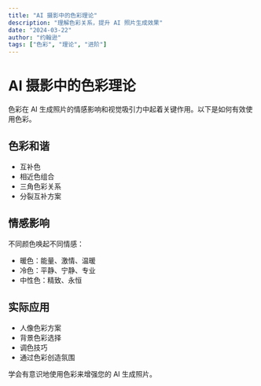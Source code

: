 ```yaml
---
title: "AI 摄影中的色彩理论"
description: "理解色彩关系，提升 AI 照片生成效果"
date: "2024-03-22"
author: "约翰逊"
tags: ["色彩", "理论", "进阶"]
---
```


# AI 摄影中的色彩理论

色彩在 AI 生成照片的情感影响和视觉吸引力中起着关键作用。以下是如何有效使用色彩。

## 色彩和谐

- 互补色
- 相近色组合
- 三角色彩关系
- 分裂互补方案

## 情感影响

不同颜色唤起不同情感：
- 暖色：能量、激情、温暖
- 冷色：平静、宁静、专业
- 中性色：精致、永恒

## 实际应用

- 人像色彩方案
- 背景色彩选择
- 调色技巧
- 通过色彩创造氛围

学会有意识地使用色彩来增强您的 AI 生成照片。
